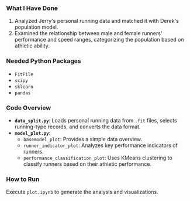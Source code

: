 ### What I Have Done
1. Analyzed Jerry's personal running data and matched it with Derek's population model.  
2. Examined the relationship between male and female runners' performance and speed ranges, categorizing the population based on athletic ability.  

### Needed Python Packages
- `FitFile`
- `scipy`
- `sklearn`
- `pandas`

### Code Overview
- **`data_split.py`**: Loads personal running data from `.fit` files, selects running-type records, and converts the data format.  
- **`model_plot.py`**:  
  - `basemodel_plot`: Provides a simple data overview.  
  - `runner_indicator_plot`: Analyzes key performance indicators of runners.  
  - `performance_classification_plot`: Uses KMeans clustering to classify runners based on their athletic performance.  

### How to Run
Execute `plot.ipynb` to generate the analysis and visualizations.  
